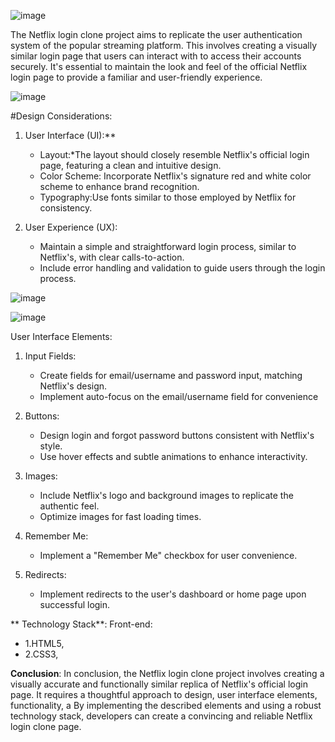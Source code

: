 

![image](https://github.com/AMAN-DIV/Netflixlogin_Clone/assets/125110120/b4c60cb9-4309-4cd5-861d-cc2c17d37e18)


The Netflix login clone project aims to replicate the user authentication system of the popular streaming platform. This involves creating a visually similar login page that users can interact with to access their accounts securely. It's essential to maintain the look and feel of the official Netflix login page to provide a familiar and user-friendly experience.

![image](https://github.com/AMAN-DIV/Netflixlogin_Clone/assets/125110120/f17e47a9-9e91-4821-8cb6-17b5f7ce82ec)







#Design Considerations:
1. User Interface (UI):**
   - Layout:*The layout should closely resemble Netflix's official login page, featuring a clean and intuitive design.
   - Color Scheme: Incorporate Netflix's signature red and white color scheme to enhance brand recognition.
   - Typography:Use fonts similar to those employed by Netflix for consistency.


3. User Experience (UX):
   - Maintain a simple and straightforward login process, similar to Netflix's, with clear calls-to-action.
   - Include error handling and validation to guide users through the login process.
  

![image](https://github.com/AMAN-DIV/Netflixlogin_Clone/assets/125110120/06b5ddd7-293d-4301-b8be-1e48e827e23c)







![image](https://github.com/AMAN-DIV/Netflixlogin_Clone/assets/125110120/949ed09b-5e10-4252-ba51-48ca533caaec)





User Interface Elements:
1. Input Fields:
   - Create fields for email/username and password input, matching Netflix's design.
   - Implement auto-focus on the email/username field for convenience

2. Buttons:
   - Design login and forgot password buttons consistent with Netflix's style.
   - Use hover effects and subtle animations to enhance interactivity.

3. Images:
   - Include Netflix's logo and background images to replicate the authentic feel.
   - Optimize images for fast loading times.

4. Remember Me:
   - Implement a "Remember Me" checkbox for user convenience.


4. Redirects:
   - Implement redirects to the user's dashboard or home page upon successful login.



** Technology Stack**:
Front-end:
   - 1.HTML5,
   - 2.CSS3,








**Conclusion**:
In conclusion, the Netflix login clone project involves creating a visually accurate and functionally similar replica of Netflix's official login page. It requires a thoughtful approach to design, user interface elements, functionality, a By implementing the described elements and using a robust technology stack, developers can create a convincing and reliable Netflix login clone page.
